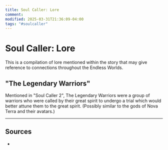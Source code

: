 ```yaml
---
title: Soul Caller: Lore
comment: 
modified: 2025-03-31T21:36:09-04:00
tags: "#soulcaller"
---
```

# Soul Caller: Lore

This is a compilation of lore mentioned within the story that may give reference to connections throughout the Endless Worlds.

## "The Legendary Warriors"

Mentioned in "Soul Caller 2", The Legendary Warriors were a group of warriors who were called by their great spirit to undergo a trial which would better attune them to the great spirit. (Possibly similar to the gods of Nova Terra and their avatars.)

---
## Sources
- 